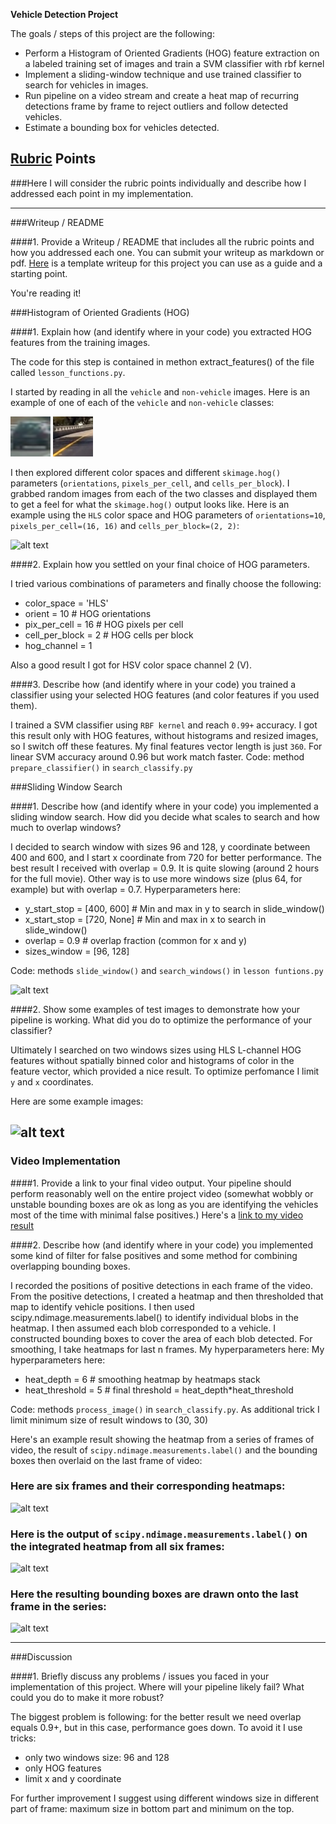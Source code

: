 
**Vehicle Detection Project**

The goals / steps of this project are the following:

* Perform a Histogram of Oriented Gradients (HOG) feature extraction on a labeled training set of images and train a SVM classifier with rbf kernel
* Implement a sliding-window technique and use trained classifier to search for vehicles in images.
* Run pipeline on a video stream and create a heat map of recurring detections frame by frame to reject outliers and follow detected vehicles.
* Estimate a bounding box for vehicles detected.

[//]: # (Image References)
[image1car]: /train_images/vehicles/GTI_Far/image0045.png
[image1notcar]: /train_images/non-vehicles/Extras/extra40.png
[image2]: ./examples/HOG_example.jpg
[image3]: ./examples/sliding_windows.jpg
[image4]: ./examples/sliding_window.jpg
[image5]: ./examples/bboxes_and_heat.png
[image6]: ./examples/labels_map.png
[image7]: ./examples/output_bboxes.png
[video1]: ./project_video.mp4

## [Rubric](https://review.udacity.com/#!/rubrics/513/view) Points
###Here I will consider the rubric points individually and describe how I addressed each point in my implementation.  

---
###Writeup / README

####1. Provide a Writeup / README that includes all the rubric points and how you addressed each one.  You can submit your writeup as markdown or pdf.  [Here](https://github.com/udacity/CarND-Vehicle-Detection/blob/master/writeup_template.md) is a template writeup for this project you can use as a guide and a starting point.  

You're reading it!

###Histogram of Oriented Gradients (HOG)

####1. Explain how (and identify where in your code) you extracted HOG features from the training images.

The code for this step is contained in methon extract_features() of the file called `lesson_functions.py`.  

I started by reading in all the `vehicle` and `non-vehicle` images.  Here is an example of one of each of the `vehicle` and `non-vehicle` classes:

![alt text][image1car] ![alt text][image1notcar]

I then explored different color spaces and different `skimage.hog()` parameters (`orientations`, `pixels_per_cell`, and `cells_per_block`).  I grabbed random images from each of the two classes and displayed them to get a feel for what the `skimage.hog()` output looks like.
Here is an example using the `HLS` color space and HOG parameters of `orientations=10`, `pixels_per_cell=(16, 16)` and `cells_per_block=(2, 2)`:


![alt text][image2]

####2. Explain how you settled on your final choice of HOG parameters.

I tried various combinations of parameters and finally choose the following:  
* color_space = 'HLS'  
* orient = 10  # HOG orientations
* pix_per_cell = 16  # HOG pixels per cell
* cell_per_block = 2  # HOG cells per block
* hog_channel = 1

Also a good result I got for HSV color space channel 2 (V). 

####3. Describe how (and identify where in your code) you trained a classifier using your selected HOG features (and color features if you used them).

I trained a SVM classifier using `RBF kernel` and reach `0.99+` accuracy. I got this result only with HOG features, without histograms and resized images, so I switch off these features. My final features vector length is just `360`.
For linear SVM accuracy around 0.96 but work match faster. 
Code: method `prepare_classifier()` in `search_classify.py`

###Sliding Window Search

####1. Describe how (and identify where in your code) you implemented a sliding window search.  How did you decide what scales to search and how much to overlap windows?

I decided to search window with sizes 96 and 128, y coordinate between 400 and 600, and I start x coordinate from 720 for better performance. The best result I received with overlap = 0.9. It is quite slowing (around 2 hours for the full movie). Other way is to use more windows size (plus 64, for example) but with overlap = 0.7.
Hyperparameters here:
* y_start_stop = [400, 600]  # Min and max in y to search in slide_window()
* x_start_stop = [720, None] # Min and max in x to search in slide_window()
* overlap = 0.9 # overlap fraction (common for x and y)
* sizes_window = [96, 128]

Code: methods `slide_window()` and `search_windows()` in `lesson funtions.py`

![alt text][image3]

####2. Show some examples of test images to demonstrate how your pipeline is working.  What did you do to optimize the performance of your classifier?

Ultimately I searched on two windows sizes using HLS L-channel HOG features without spatially binned color and histograms of color in the feature vector, which provided a nice result. To optimize perfomance I limit `y` and `x` coordinates. 

Here are some example images:

![alt text][image4]
---

### Video Implementation

####1. Provide a link to your final video output.  Your pipeline should perform reasonably well on the entire project video (somewhat wobbly or unstable bounding boxes are ok as long as you are identifying the vehicles most of the time with minimal false positives.)
Here's a [link to my video result](./output_images/project_video_result.mp4)


####2. Describe how (and identify where in your code) you implemented some kind of filter for false positives and some method for combining overlapping bounding boxes.

I recorded the positions of positive detections in each frame of the video. From the positive detections, I created a heatmap and then thresholded that map to identify vehicle positions. I then used scipy.ndimage.measurements.label() to identify individual blobs in the heatmap. I then assumed each blob corresponded to a vehicle. I constructed bounding boxes to cover the area of each blob detected. For smoothing, I take heatmaps for last n frames. My hyperparameters here:
My hyperparameters here:
* heat_depth = 6 # smoothing heatmap by heatmaps stack
* heat_threshold = 5 # final threshold = heat_depth*heat_threshold

Code: methods `process_image()` in `search_classify.py`. As additional trick I limit minimum size of result windows to (30, 30)

Here's an example result showing the heatmap from a series of frames of video, the result of `scipy.ndimage.measurements.label()` and the bounding boxes then overlaid on the last frame of video:

### Here are six frames and their corresponding heatmaps:

![alt text][image5]

### Here is the output of `scipy.ndimage.measurements.label()` on the integrated heatmap from all six frames:
![alt text][image6]

### Here the resulting bounding boxes are drawn onto the last frame in the series:
![alt text][image7]



---

###Discussion

####1. Briefly discuss any problems / issues you faced in your implementation of this project.  Where will your pipeline likely fail?  What could you do to make it more robust?

The biggest problem is following: for the better result we need overlap equals 0.9+, but in this case, performance goes down. To avoid it I use  tricks:
* only two windows size: 96 and 128
* only HOG features
* limit x and y coordinate

For further improvement I suggest using different windows size in different part of frame: maximum size in bottom part and minimum on the top.   
